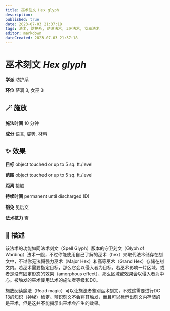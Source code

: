 ```yaml
---
title: 巫术刻文 Hex glyph
description: 
published: true
date: 2023-07-03 21:37:18
tags: 法术, 防护系, 萨满法术, 3环法术, 女巫法术
editor: markdown
dateCreated: 2023-07-03 21:37:18
---
```


# **巫术刻文** *Hex glyph*

**学派** 防护系 

**环位** 萨满 3, 女巫 3

## 🪄 施放

**施法时间** 10 分钟

**成分** 语言, 姿势, 材料

## ✨ 效果 

**目标** object touched or up to 5 sq. ft./level 

**范围** object touched or up to 5 sq. ft./level

**距离** 接触  

**持续时间** permanent until discharged (D) 

**豁免** 见后文

**法术抗力** 否

## 📖 描述

该法术的功能如同法术刻文（Spell Glyph）版本的守卫刻文（Glyph of Warding）法术一般，不过你能使用自己了解的巫术（hex）来取代法术储存在刻文中，不过你无法将强力巫术（Major Hex）和高等巫术（Grand Hex）存储在刻文内。若巫术需要指定目标，那么它会以侵入者为目标。若巫术影响一片区域，或者是没有固定形态的效果（amorphous effect），那么区域或效果会以侵入者为中心。被触发的巫术使用法术的施法者等级和DC。

施放阅读魔法（Read magic）可以让施法者鉴别巫术刻文，不过这需要进行DC 13的知识（神秘）检定。辨识刻文不会将其触发，而且可以标示出刻文内存储的是巫术，但是这并不能揭示出巫术会产生的效果。
    